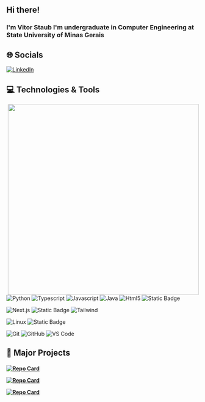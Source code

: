 ## Hi there!
### I'm Vitor Staub I'm undergraduate in Computer Engineering at State University of Minas Gerais

## 🌐 Socials
[![LinkedIn](https://img.shields.io/badge/LinkedIn-%230077B5.svg?logo=linkedin&logoColor=white)](https://www.linkedin.com/in/vitor-staub/)

## 💻 Technologies & Tools
<img src="https://i.giphy.com/pVGsAWjzvXcZW4ZBTE.webp" width="500" align="right"/>

![Python](https://img.shields.io/badge/-Python-black?style=for-the-badge&logo=Python) 
![Typescript](https://img.shields.io/badge/-Typescript-black?style=for-the-badge&logo=Typescript) 
![Javascript](https://img.shields.io/badge/-Javascript-black?style=for-the-badge&logo=Javascript) 
![Java](https://img.shields.io/badge/Java-black?style=for-the-badge&logo=java) 
![Html5](https://img.shields.io/badge/-Html5-black?style=for-the-badge&logo=Html5) ![Static Badge](https://img.shields.io/badge/CSS-black?style=for-the-badge&logo=css3)

![Next.js](https://img.shields.io/badge/-Next.js-black?style=for-the-badge&logo=Next.js) 
![Static Badge](https://img.shields.io/badge/React-black?style=for-the-badge&logo=react) 
![Tailwind](https://img.shields.io/badge/tailwind-black?style=for-the-badge&logo=tailwindcss)

![Linux](https://img.shields.io/badge/Linux-black?style=for-the-badge&logo=linux) 
![Static Badge](https://img.shields.io/badge/Ubuntu-black?style=for-the-badge&logo=ubuntu)

![Git](https://img.shields.io/badge/-Git-black?style=for-the-badge&logo=git)
![GitHub](https://img.shields.io/badge/-GitHub-181717?style=for-the-badge&logo=github)
![VS Code](https://img.shields.io/badge/VS%20Code-black?style=for-the-badge&logo=visual-studio-code)

## 💾 Major Projects
<h4>
  
[![Repo Card](https://github-readme-stats.vercel.app/api/pin/?username=vitorstaub&repo=data_analysis&bg_color=000&border_color=fff&show_icons=true&icon_color=0000FF&title_color=fff&text_color=FFF)](https://github.com/vitorstaub/data_analysis)

[![Repo Card](https://github-readme-stats.vercel.app/api/pin/?username=vitorstaub&repo=web_scraping&bg_color=000&border_color=fff&show_icons=true&icon_color=0000FF&title_color=fff&text_color=FFF)](https://github.com/vitorstaub/web_scraping)

[![Repo Card](https://github-readme-stats.vercel.app/api/pin/?username=vitorstaub&repo=api-sign-in-up&bg_color=000&border_color=fff&show_icons=true&icon_color=0000FF&title_color=fff&text_color=FFF)](https://github.com/vitorstaub/api-sign-in-up)
</h4>

##

